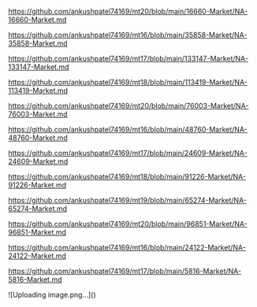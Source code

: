 <p><a href="https://github.com/ankushpatel74169/mt20/blob/main/16660-Market/NA-16660-Market.md">https://github.com/ankushpatel74169/mt20/blob/main/16660-Market/NA-16660-Market.md</a></p><p><a href="https://github.com/ankushpatel74169/mt16/blob/main/35858-Market/NA-35858-Market.md">https://github.com/ankushpatel74169/mt16/blob/main/35858-Market/NA-35858-Market.md</a></p><p><a href="https://github.com/ankushpatel74169/mt17/blob/main/133147-Market/NA-133147-Market.md">https://github.com/ankushpatel74169/mt17/blob/main/133147-Market/NA-133147-Market.md</a></p><p><a href="https://github.com/ankushpatel74169/mt18/blob/main/113419-Market/NA-113419-Market.md">https://github.com/ankushpatel74169/mt18/blob/main/113419-Market/NA-113419-Market.md</a></p><p><a href="https://github.com/ankushpatel74169/mt20/blob/main/76003-Market/NA-76003-Market.md">https://github.com/ankushpatel74169/mt20/blob/main/76003-Market/NA-76003-Market.md</a></p><p><a href="https://github.com/ankushpatel74169/mt16/blob/main/48760-Market/NA-48760-Market.md">https://github.com/ankushpatel74169/mt16/blob/main/48760-Market/NA-48760-Market.md</a></p><p><a href="https://github.com/ankushpatel74169/mt17/blob/main/24609-Market/NA-24609-Market.md">https://github.com/ankushpatel74169/mt17/blob/main/24609-Market/NA-24609-Market.md</a></p><p><a href="https://github.com/ankushpatel74169/mt18/blob/main/91226-Market/NA-91226-Market.md">https://github.com/ankushpatel74169/mt18/blob/main/91226-Market/NA-91226-Market.md</a></p><p><a href="https://github.com/ankushpatel74169/mt19/blob/main/65274-Market/NA-65274-Market.md">https://github.com/ankushpatel74169/mt19/blob/main/65274-Market/NA-65274-Market.md</a></p><p><a href="https://github.com/ankushpatel74169/mt20/blob/main/96851-Market/NA-96851-Market.md">https://github.com/ankushpatel74169/mt20/blob/main/96851-Market/NA-96851-Market.md</a></p><p><a href="https://github.com/ankushpatel74169/mt16/blob/main/24122-Market/NA-24122-Market.md">https://github.com/ankushpatel74169/mt16/blob/main/24122-Market/NA-24122-Market.md</a></p><p><a href="https://github.com/ankushpatel74169/mt17/blob/main/5816-Market/NA-5816-Market.md">https://github.com/ankushpatel74169/mt17/blob/main/5816-Market/NA-5816-Market.md</a></p>
![Uploading image.png…]()
